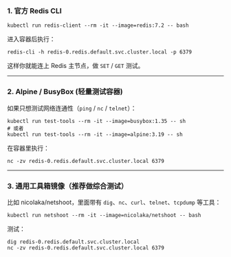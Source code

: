 ### 1. **官方 Redis CLI**

`kubectl run redis-client --rm -it --image=redis:7.2 -- bash`

进入容器后执行：

`redis-cli -h redis-0.redis.default.svc.cluster.local -p 6379`

这样你就能连上 Redis 主节点，做 `SET` / `GET` 测试。

---

### 2. **Alpine / BusyBox (轻量测试容器)**

如果只想测试网络连通性（`ping` / `nc` / `telnet`）：

```shell
kubectl run test-tools --rm -it --image=busybox:1.35 -- sh
# 或者
kubectl run test-tools --rm -it --image=alpine:3.19 -- sh
```

在容器里执行：

`nc -zv redis-0.redis.default.svc.cluster.local 6379`

---

### 3. **通用工具箱镜像（推荐做综合测试）**

比如 nicolaka/netshoot，里面带有 `dig`、`nc`、`curl`、`telnet`、`tcpdump` 等工具：

`kubectl run netshoot --rm -it --image=nicolaka/netshoot -- bash`

测试：

```shell
dig redis-0.redis.default.svc.cluster.local
nc -zv redis-0.redis.default.svc.cluster.local 6379
```
